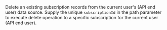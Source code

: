 Delete an existing subscription records from the current user's (API end user) data source. Supply the unique `subscriptionId` in the path parameter to execute delete operation to a specific subscription for the current user (API end user).